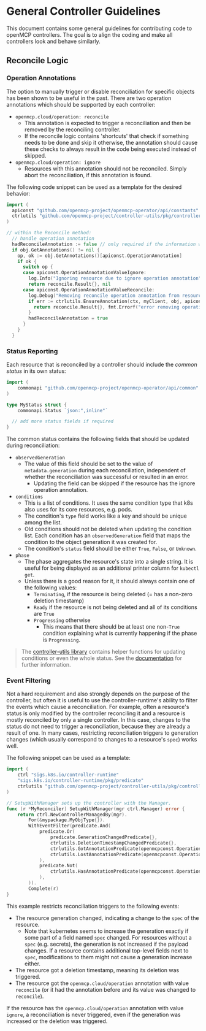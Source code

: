 # General Controller Guidelines

This document contains some general guidelines for contributing code to openMCP controllers. The goal is to align the coding and make all controllers look and behave similarly.

## Reconcile Logic

### Operation Annotations

The option to manually trigger or disable reconciliation for specific objects has been shown to be useful in the past. There are two operation annotations which should be supported by each controller:

- `openmcp.cloud/operation: reconcile`
  - This annotation is expected to trigger a reconciliation and then be removed by the reconciling controller.
  - If the reconcile logic contains 'shortcuts' that check if something needs to be done and skip it otherwise, the annotation should cause these checks to always result in the code being executed instead of skipped.
- `openmcp.cloud/operation: ignore`
  - Resources with this annotation should not be reconciled. Simply abort the reconciliation, if this annotation is found.

The following code snippet can be used as a template for the desired behavior:
```go
import (
  apiconst "github.com/openmcp-project/openmcp-operator/api/constants"
  ctrlutils "github.com/openmcp-project/controller-utils/pkg/controller"
)

// within the Reconcile method:
  // handle operation annotation
  hadReconcileAnnotation := false // only required if the information whether the reconciliation was triggered manually is relevant for the reconcile logic
  if obj.GetAnnotations() != nil {
    op, ok := obj.GetAnnotations()[apiconst.OperationAnnotation]
    if ok {
      switch op {
      case apiconst.OperationAnnotationValueIgnore:
        log.Info("Ignoring resource due to ignore operation annotation")
        return reconcile.Result{}, nil
      case apiconst.OperationAnnotationValueReconcile:
        log.Debug("Removing reconcile operation annotation from resource")
        if err := ctrlutils.EnsureAnnotation(ctx, myClient, obj, apiconst.OperationAnnotation, "", true, ctrlutils.DELETE); err != nil {
          return reconcile.Result{}, fmt.Errorf("error removing operation annotation: %w", err)
        }
        hadReconcileAnnotation = true
      }
    }
  }
```

### Status Reporting

Each resource that is reconciled by a controller should include the *common status* in its own status:
```go
import (
	commonapi "github.com/openmcp-project/openmcp-operator/api/common"
)

type MyStatus struct {
	commonapi.Status `json:",inline"`

  // add more status fields if required
}
```

The common status contains the following fields that should be updated during reconciliation:
- `observedGeneration`
  - The value of this field should be set to the value of `metadata.generation` during each reconciliation, independent of whether the reconciliation was successful or resulted in an error.
    - Updating the field can be skipped if the resource has the ignore operation annotation.
- `conditions`
  - This is a list of conditions. It uses the same condition type that k8s also uses for its core resources, e.g. pods.
  - The condition's `type` field works like a key and should be unique among the list.
  - Old conditions should not be deleted when updating the condition list. Each condition has an `observedGeneration` field that maps the condition to the object generation it was created for.
  - The condition's `status` field should be either `True`, `False`, or `Unknown`.
- `phase`
  - The phase aggregates the resource's state into a single string. It is useful for being displayed as an additional printer column for `kubectl get`.
  - Unless there is a good reason for it, it should always contain one of the following values:
    - `Terminating`, if the resource is being deleted (= has a non-zero deletion timestamp)
    - `Ready` if the resource is not being deleted and all of its conditions are `True`
    - `Progressing` otherwise
      - This means that there should be at least one non-`True` condition explaining what is currently happening if the phase is `Progressing`.

> The [controller-utils library](https://github.com/openmcp-project/controller-utils) contains helper functions for updating conditions or even the whole status. See the [documentation](https://github.com/openmcp-project/controller-utils/blob/main/docs/libs/status.md) for further information.

### Event Filtering

Not a hard requirement and also strongly depends on the purpose of the controller, but often it is useful to use the controller-runtime's ability to filter the events which cause a reconciliation. For example, often a resource's status is only modified by the controller reconciling it and a resource is mostly reconciled by only a single controller. In this case, changes to the status do not need to trigger a reconciliation, because they are already a result of one. In many cases, restricting reconciliation triggers to generation changes (which usually correspond to changes to a resource's `spec`) works well. 

The following snippet can be used as a template:
```go
import (
	ctrl "sigs.k8s.io/controller-runtime"
	"sigs.k8s.io/controller-runtime/pkg/predicate"
	ctrlutils "github.com/openmcp-project/controller-utils/pkg/controller"
)

// SetupWithManager sets up the controller with the Manager.
func (r *MyReconciler) SetupWithManager(mgr ctrl.Manager) error {
	return ctrl.NewControllerManagedBy(mgr).
		For(&mypackage.MyObjType{}).
		WithEventFilter(predicate.And(
			predicate.Or(
				predicate.GenerationChangedPredicate{},
				ctrlutils.DeletionTimestampChangedPredicate{},
				ctrlutils.GotAnnotationPredicate(openmcpconst.OperationAnnotation, openmcpconst.OperationAnnotationValueReconcile),
				ctrlutils.LostAnnotationPredicate(openmcpconst.OperationAnnotation, openmcpconst.OperationAnnotationValueIgnore),
			),
			predicate.Not(
				ctrlutils.HasAnnotationPredicate(openmcpconst.OperationAnnotation, openmcpconst.OperationAnnotationValueIgnore),
			),
		)).
		Complete(r)
}
```

This example restricts reconciliation triggers to the following events:
- The resource generation changed, indicating a change to the `spec` of the resource.
  - Note that kubernetes seems to increase the generation exactly if some part of a field named `spec` changed. For resources without a `spec` (e.g. secrets), the generation is not increased if the payload changes. If a resource contains additional top-level fields next to `spec`, modifications to them might not cause a generation increase either.
- The resource got a deletion timestamp, meaning its deletion was triggered.
- The resource got the `openmcp.cloud/operation` annotation with value `reconcile` (or it had the annotation before and its value was changed to `reconcile`).

If the resource has the `openmcp.cloud/operation` annotation with value `ignore`, a reconciliation is never triggered, even if the generation was increased or the deletion was triggered.
